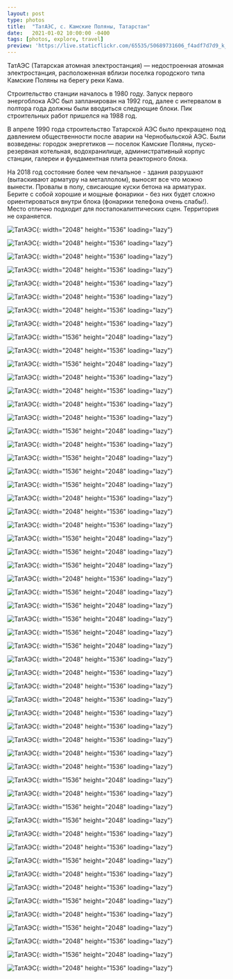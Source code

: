 ```yaml
---
layout: post
type: photos
title:  "ТатАЭС, с. Камские Поляны, Татарстан"
date:   2021-01-02 10:00:00 -0400
tags: [photos, explore, travel]
preview: 'https://live.staticflickr.com/65535/50689731606_f4adf7d7d9_k_d.jpg'
---
```


ТатАЭС (Татарская атомная электростанция) — недостроенная атомная электростанция, расположенная вблизи поселка городского типа Камские Поляны на берегу реки Кама.

Строительство станции началось в 1980 году. Запуск первого энергоблока АЭС был запланирован на 1992 год, далее с интервалом в полтора года должны были вводиться следующие блоки. Пик строительных работ пришелся на 1988 год.

В апреле 1990 года строительство Татарской АЭС было прекращено под давлением общественности после аварии на Чернобыльской АЭС. Были возведены: городок энергетиков — поселок Камские Поляны, пуско-резервная котельная, водохранилище, административный корпус станции, галереи и фундаментная плита реакторного блока.

На 2018 год состояние более чем печальное - здания разрушают (вытаскивают арматуру на металлолом), выносят все что можно вынести. Провалы в полу, свисающие куски бетона на арматурах. Берите с собой хорошие и мощные фонарики - без них будет сложно ориентироваться внутри блока (фонарики телефона очень слабы!). Место отлично подходит для постапокалиптических сцен. Территория не охраняется.

<Frame src="https://www.google.com/maps/embed?pb=!1m14!1m12!1m3!1d31631.375200634167!2d51.28793912327122!3d55.44957123114744!2m3!1f0!2f0!3f0!3m2!1i1024!2i768!4f13.1!5e1!3m2!1sen!2sca!4v1609640141858!5m2!1sen!2sca" />

![ТатАЭС](https://live.staticflickr.com/65535/50689826392_6236e77587_k.jpg){: width="2048" height="1536" loading="lazy"}

![ТатАЭС](https://live.staticflickr.com/65535/50689826047_f1a430c377_k.jpg){: width="2048" height="1536" loading="lazy"}

![ТатАЭС](https://live.staticflickr.com/65535/50688994793_6f72bffca9_k.jpg){: width="2048" height="1536" loading="lazy"}

![ТатАЭС](https://live.staticflickr.com/65535/50689744856_d8673c279f_k.jpg){: width="2048" height="1536" loading="lazy"}

![ТатАЭС](https://live.staticflickr.com/65535/50688994303_8121399fd8_k.jpg){: width="2048" height="1536" loading="lazy"}

![ТатАЭС](https://live.staticflickr.com/65535/50689744271_10a4e17e83_k.jpg){: width="2048" height="1536" loading="lazy"}

![ТатАЭС](https://live.staticflickr.com/65535/50689824587_f4b926c767_k.jpg){: width="2048" height="1536" loading="lazy"}

![ТатАЭС](https://live.staticflickr.com/65535/50688993533_391323ab6c_k.jpg){: width="2048" height="1536" loading="lazy"}

![ТатАЭС](https://live.staticflickr.com/65535/50688993383_6b7778c882_k.jpg){: width="1536" height="2048" loading="lazy"}

![ТатАЭС](https://live.staticflickr.com/65535/50688993183_d38d622ccb_k.jpg){: width="2048" height="1536" loading="lazy"}

![ТатАЭС](https://live.staticflickr.com/65535/50688992923_7f71bc020b_k.jpg){: width="1536" height="2048" loading="lazy"}

![ТатАЭС](https://live.staticflickr.com/65535/50689742781_83ae802d95_k.jpg){: width="2048" height="1536" loading="lazy"}

![ТатАЭС](https://live.staticflickr.com/65535/50688992468_d4e5e32573_k.jpg){: width="2048" height="1536" loading="lazy"}

![ТатАЭС](https://live.staticflickr.com/65535/50689822847_619bf998b2_k.jpg){: width="2048" height="1536" loading="lazy"}

![ТатАЭС](https://live.staticflickr.com/65535/50689741956_8c13ac9350_k.jpg){: width="2048" height="1536" loading="lazy"}

![ТатАЭС](https://live.staticflickr.com/65535/50688991523_f6b2d2bd6a_k.jpg){: width="1536" height="2048" loading="lazy"}

![ТатАЭС](https://live.staticflickr.com/65535/50689821977_448c5f5455_k.jpg){: width="2048" height="1536" loading="lazy"}

![ТатАЭС](https://live.staticflickr.com/65535/50689741011_6a4ec05fa3_k.jpg){: width="1536" height="2048" loading="lazy"}

![ТатАЭС](https://live.staticflickr.com/65535/50688990853_b438558a33_k.jpg){: width="1536" height="2048" loading="lazy"}

![ТатАЭС](https://live.staticflickr.com/65535/50688990678_7b8c4c2c3e_k.jpg){: width="1536" height="2048" loading="lazy"}

![ТатАЭС](https://live.staticflickr.com/65535/50689821107_575176301e_k.jpg){: width="2048" height="1536" loading="lazy"}

![ТатАЭС](https://live.staticflickr.com/65535/50688990223_6115b91f75_k.jpg){: width="2048" height="1536" loading="lazy"}

![ТатАЭС](https://live.staticflickr.com/65535/50689820642_01b41bf49f_k.jpg){: width="2048" height="1536" loading="lazy"}

![ТатАЭС](https://live.staticflickr.com/65535/50689820362_aa6e6cbc2e_k.jpg){: width="1536" height="2048" loading="lazy"}

![ТатАЭС](https://live.staticflickr.com/65535/50689739571_c84c5e5b3b_k.jpg){: width="1536" height="2048" loading="lazy"}

![ТатАЭС](https://live.staticflickr.com/65535/50688989248_42ed61d297_k.jpg){: width="1536" height="2048" loading="lazy"}

![ТатАЭС](https://live.staticflickr.com/65535/50689739061_c392b45678_k.jpg){: width="2048" height="1536" loading="lazy"}

![ТатАЭС](https://live.staticflickr.com/65535/50688988683_2224e245ee_k.jpg){: width="1536" height="2048" loading="lazy"}

![ТатАЭС](https://live.staticflickr.com/65535/50688988443_044a6e3e40_k.jpg){: width="1536" height="2048" loading="lazy"}

![ТатАЭС](https://live.staticflickr.com/65535/50688987973_6ab4ef17cd_k.jpg){: width="1536" height="2048" loading="lazy"}

![ТатАЭС](https://live.staticflickr.com/65535/50689818452_64008f930d_k.jpg){: width="1536" height="2048" loading="lazy"}

![ТатАЭС](https://live.staticflickr.com/65535/50689737631_4b39e0cabe_k.jpg){: width="1536" height="2048" loading="lazy"}

![ТатАЭС](https://live.staticflickr.com/65535/50689817987_2d12858298_k.jpg){: width="2048" height="1536" loading="lazy"}

![ТатАЭС](https://live.staticflickr.com/65535/50689737151_6741d40c5c_k.jpg){: width="2048" height="1536" loading="lazy"}

![ТатАЭС](https://live.staticflickr.com/65535/50688986823_f80b275543_k.jpg){: width="2048" height="1536" loading="lazy"}

![ТатАЭС](https://live.staticflickr.com/65535/50689736596_d95404828b_k.jpg){: width="2048" height="1536" loading="lazy"}

![ТатАЭС](https://live.staticflickr.com/65535/50689736346_879de10f5e_k.jpg){: width="2048" height="1536" loading="lazy"}

![ТатАЭС](https://live.staticflickr.com/65535/50688985963_a86460b43a_k.jpg){: width="2048" height="1536" loading="lazy"}

![ТатАЭС](https://live.staticflickr.com/65535/50689735811_b716da6e84_k.jpg){: width="2048" height="1536" loading="lazy"}

![ТатАЭС](https://live.staticflickr.com/65535/50689816072_ffa28600df_k.jpg){: width="2048" height="1536" loading="lazy"}

![ТатАЭС](https://live.staticflickr.com/65535/50689815797_4335925fba_k.jpg){: width="2048" height="1536" loading="lazy"}

![ТатАЭС](https://live.staticflickr.com/65535/50688984868_7e2badb4d5_k.jpg){: width="1536" height="2048" loading="lazy"}

![ТатАЭС](https://live.staticflickr.com/65535/50688984373_ffb38b4eaf_k.jpg){: width="2048" height="1536" loading="lazy"}

![ТатАЭС](https://live.staticflickr.com/65535/50689734281_3107832c25_k.jpg){: width="1536" height="2048" loading="lazy"}

![ТатАЭС](https://live.staticflickr.com/65535/50689733981_4047040ddc_k.jpg){: width="1536" height="2048" loading="lazy"}

![ТатАЭС](https://live.staticflickr.com/65535/50689814302_fb35b91612_k.jpg){: width="2048" height="1536" loading="lazy"}

![ТатАЭС](https://live.staticflickr.com/65535/50689733376_02c666f8e0_k.jpg){: width="2048" height="1536" loading="lazy"}

![ТатАЭС](https://live.staticflickr.com/65535/50689733026_a4f4c9bcfa_k.jpg){: width="1536" height="2048" loading="lazy"}

![ТатАЭС](https://live.staticflickr.com/65535/50688982678_01b2cea3dd_k.jpg){: width="2048" height="1536" loading="lazy"}

![ТатАЭС](https://live.staticflickr.com/65535/50689732431_18e2d5081b_k.jpg){: width="2048" height="1536" loading="lazy"}

![ТатАЭС](https://live.staticflickr.com/65535/50689732206_a507e86846_k.jpg){: width="1536" height="2048" loading="lazy"}

![ТатАЭС](https://live.staticflickr.com/65535/50689731606_f4adf7d7d9_k.jpg){: width="2048" height="1536" loading="lazy"}

![ТатАЭС](https://live.staticflickr.com/65535/50689731206_0135812b4b_k.jpg){: width="1536" height="2048" loading="lazy"}

![ТатАЭС](https://live.staticflickr.com/65535/50688980988_9c70891e58_k.jpg){: width="2048" height="1536" loading="lazy"}

![ТатАЭС](https://live.staticflickr.com/65535/50688980668_99c05034a2_k.jpg){: width="1536" height="2048" loading="lazy"}

![ТатАЭС](https://live.staticflickr.com/65535/50688980343_4f7d39faf8_k.jpg){: width="2048" height="1536" loading="lazy"}
